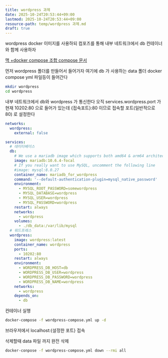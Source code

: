 ```yaml
---
title: wordpress 과제
date: 2025-10-24T20:53:44+09:00
lastmod: 2025-10-24T20:53:44+09:00
resource-path: temp/wordpress 과제.md
draft: true
---
```

wordpress docker 이미지를 사용하되 컴포즈를 통해 내부 네트워크에서 db 컨테이너와 함께 사용하자

[맥 +docker compose 조합 compose 문서](https://docs.docker.com/compose/install/)


먼저 wordpress 폴더를 만들어서 들어가자 여기에 db 가 사용하는 data 폴더 docker compose yml 파일등이 들어간다
```bash
mkdir wordpress
cd wordpress
```


내부 네트워크에서 db와 wordpress 가 통신한다
오직 services.wordpress.port 가 현재 10202:80 으로 들어가 있는데 {접속포트}:80 이므로 접속할 포트(일반적으로 80) 로 설정한다
```yml
networks:
  wordpress:
    external: false

services:
  # 데이터베이스
  db:
    # We use a mariadb image which supports both amd64 & arm64 architecture
    image: mariadb:10.6.4-focal
    # If you really want to use MySQL, uncomment the following line
    #image: mysql:8.0.27
    container_name: mariadb_for_wordpress
    command: '--default-authentication-plugin=mysql_native_password'
    environment:
      - MYSQL_ROOT_PASSWORD=somewordpress
      - MYSQL_DATABASE=wordpress
      - MYSQL_USER=wordpress
      - MYSQL_PASSWORD=wordpress
    restart: always
    networks:
      - wordpress
    volumes:
      - ./db_data:/var/lib/mysql
  # 워드프레스
  wordpress:
    image: wordpress:latest
    container_name: wordpress
    ports:
      - 10202:80
    restart: always
    environment:
      - WORDPRESS_DB_HOST=db
      - WORDPRESS_DB_USER=wordpress
      - WORDPRESS_DB_PASSWORD=wordpress
      - WORDPRESS_DB_NAME=wordpress
    networks:
      - wordpress
    depends_on:
      - db
```


컨테이너 실행
```bash
docker-compose -f wordpress-compose.yml up -d
```


브라우저에서 localhost:{설정한 포트} 접속


삭제할때 data 파일 까지 완전 삭제
```bash
docker-conpose -f wordpress-compose.yml down --rmi all
```
